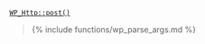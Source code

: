 <p><code><a href="https://developer.wordpress.org/reference/classes/wp_http/post/">WP_Http::post()</a></code></p>

<blockquote>

{% include functions/wp_parse_args.md %}


</blockquote>
